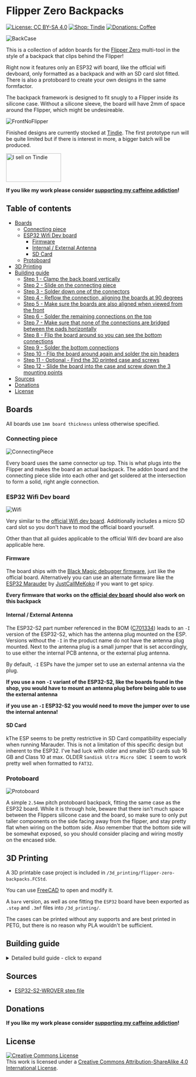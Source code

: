 # Flipper Zero Backpacks <!-- omit in toc -->

[![License: CC BY-SA 4.0](https://img.shields.io/badge/license-CC%20BY--SA%204.0-blue?style=flat-square)](https://creativecommons.org/licenses/by-sa/4.0/)
[![Shop: Tindie](https://img.shields.io/badge/shop-Tindie-blue?style=flat-square)](https://www.tindie.com/stores/binary-6/?ref=offsite_badges&utm_source=sellers_Chrismettal&utm_medium=badges&utm_campaign=badge_medium)
[![Donations: Coffee](https://img.shields.io/badge/donations-Coffee-brown?style=flat-square)](https://github.com/Chrismettal#donations)

![BackCase](/img/BackCaseWifi.png)

This is a collection of addon boards for the [Flipper Zero](https://flipperzero.one/) multi-tool in the style of a backpack that clips behind the Flipper!

Right now it features only an ESP32 wifi board, like the official wifi devboard, only formatted as a backpack and with an SD card slot fitted. There is also a protoboard to create your own designs in the same formfactor.

The backpack framework is designed to fit snugly to a Flipper inside its silicone case. Without a silicone sleeve, the board will have 2mm of space around the Flipper, which might be undesireable.

![FrontNoFlipper](img/FrontNoFlipper.png)

Finished designs are currently stocked at [Tindie](https://www.tindie.com/stores/binary-6/).
The first prototype run will be quite limited but if there is interest in more, a bigger batch will be produced.

<a href="https://www.tindie.com/stores/binary-6/?ref=offsite_badges&utm_source=sellers_Chrismettal&utm_medium=badges&utm_campaign=badge_medium"><img src="https://d2ss6ovg47m0r5.cloudfront.net/badges/tindie-mediums.png" alt="I sell on Tindie" width="150" height="78"></a>

**If you like my work please consider [supporting my caffeine addiction](https://github.com/Chrismettal#donations)!**

## Table of contents <!-- omit in toc -->

- [Boards](#boards)
  - [Connecting piece](#connecting-piece)
  - [ESP32 Wifi Dev board](#esp32-wifi-dev-board)
    - [Firmware](#firmware)
    - [Internal / External Antenna](#internal--external-antenna)
    - [SD Card](#sd-card)
  - [Protoboard](#protoboard)
- [3D Printing](#3d-printing)
- [Building guide](#building-guide)
  - [Step 1 - Clamp the back board vertically](#step-1---clamp-the-back-board-vertically)
  - [Step 2 - Slide on the connecting piece](#step-2---slide-on-the-connecting-piece)
  - [Step 3 - Solder down one of the connectors](#step-3---solder-down-one-of-the-connectors)
  - [Step 4 - Reflow the connection, aligning the boards at 90 degrees](#step-4---reflow-the-connection-aligning-the-boards-at-90-degrees)
  - [Step 5 - Make sure the boards are also aligned when viewed from the front](#step-5---make-sure-the-boards-are-also-aligned-when-viewed-from-the-front)
  - [Step 6 - Solder the remaining connections on the top](#step-6---solder-the-remaining-connections-on-the-top)
  - [Step 7 - Make sure that none of the connections are bridged between the pads horizontally](#step-7---make-sure-that-none-of-the-connections-are-bridged-between-the-pads-horizontally)
  - [Step 8 - Flip the board around so you can see the bottom connections](#step-8---flip-the-board-around-so-you-can-see-the-bottom-connections)
  - [Step 9 - Solder the bottom connections](#step-9---solder-the-bottom-connections)
  - [Step 10 - Flip the board around again and solder the pin headers](#step-10---flip-the-board-around-again-and-solder-the-pin-headers)
  - [Step 11 - Optional - Find the 3D printed case and screws](#step-11---optional---find-the-3d-printed-case-and-screws)
  - [Step 12 - Slide the board into the case and screw down the 3 mounting points](#step-12---slide-the-board-into-the-case-and-screw-down-the-3-mounting-points)
- [Sources](#sources)
- [Donations](#donations)
- [License](#license)

## Boards

All boards use `1mm board thickness` unless otherwise specified.

### Connecting piece

![ConnectingPiece](img/ConnectingPiece.png)

Every board uses the same connector up top. This is what plugs into the Flipper and makes the board an actual backpack.
The addon board and the connecting piece slide into each other and get soldered at the intersection to form a solid, right angle connection.

### ESP32 Wifi Dev board

![Wifi](img/NiceBack.jpg)

Very similar to the [official Wifi dev board](https://shop.flipperzero.one/collections/flipper-zero-accessories/products/wifi-devboard). Additionally includes a micro SD card slot so you don't have to mod the official board yourself. 

Other than that all guides applicable to the official Wifi dev board are also applicable here.

#### Firmware

The board ships with the [Black Magic debugger firmware](https://black-magic.org/), just like the official board. Alternatively you can use an alternate firmware like the [ESP32 Marauder](https://github.com/justcallmekoko/ESP32Marauder/wiki/flipper-zero) by [JustCallMeKoko](https://github.com/justcallmekoko) if you want to get spicy.

**Every firmware that works on the [official dev board](https://shop.flipperzero.one/collections/flipper-zero-accessories/products/wifi-devboard) should also work on this backpack**

#### Internal / External Antenna

The ESP32-S2 part number referenced in the BOM ([C701334](https://www.lcsc.com/product-detail/WiFi-Modules_Espressif-Systems-ESP32-S2-WROVER-I-N4R2_C701334.html)) leads to an `-I` version of the ESP32-S2, which has the antenna plug mounted on the ESP. Versions without the `-I` in the product name do not have the antenna plug mounted. Next to the antenna plug is a small jumper that is set accordingly, to use either the internal PCB antenna, or the external plug antenna.

By default, `-I` ESPs have the jumper set to use an external antenna via the plug. 

**If you use a non `-I` variant of the ESP32-S2, like the boards found in the shop, you would have to mount an antenna plug before being able to use the external antenna**

**if you use an `-I` ESP32-S2 you would need to move the jumper over to use the internal antenna!**

#### SD Card

kThe ESP seems to be pretty restrictive in SD Card compatibility especially when running Marauder. This is not a limitation of this specific design but inherent to the ESP32. I've had luck with older and smaller SD cards sub 16 GB and Class 10 at max. OLDER `Sandisk Ultra Micro SDHC I` seem to work pretty well when formatted to `FAT32`.

### Protoboard

![Protoboard](/img/ProtoNiceTop.jpg)

A simple `2.54mm` pitch protoboard backpack, fitting the same case as the ESP32 board. While it is through hole, beware that there isn't much space between the Flippers silicone case and the board, so make sure to only put taller components on the side facing away from the flipper, and stay pretty flat when wiring on the bottom side. Also remember that the bottom side will be somewhat exposed, so you should consider placing and wiring mostly on the encased side.

## 3D Printing

A 3D printable case project is included in `/3d_printing/flipper-zero-backpacks.FCStd`.

You can use [FreeCAD](https://www.freecad.org/) to open and modify it. 

A `bare` version, as well as one fitting the `ESP32` board have been exported as `.step` and `.3mf` files into `/3d_printing/`.

The cases can be printed without any supports and are best printed in PETG, but there is no reason why PLA wouldn't be sufficient.

## Building guide

<details>
  <summary markdown="span">Detailed build guide - click to expand</summary>

  ### Step 1 - Clamp the back board vertically

  ![Step1](/img/Manual_step1.jpg)

  ### Step 2 - Slide on the connecting piece

  ![Step2](/img/Manual_step2.jpg)

  ### Step 3 - Solder down one of the connectors

  You don't have to care about the angle of the boards for now.

  ![Step3](/img/Manual_step3.jpg)

  ### Step 4 - Reflow the connection, aligning the boards at 90 degrees

  ![Step](/img/Manual_step4.jpg)

  ### Step 5 - Make sure the boards are also aligned when viewed from the front

  ![Step5](/img/Manual_step5.jpg)

  ### Step 6 - Solder the remaining connections on the top

  ![Step6](/img/Manual_step6.jpg)

  ### Step 7 - Make sure that none of the connections are bridged between the pads horizontally

  ![Step7](/img/Manual_step7.jpg)

  ### Step 8 - Flip the board around so you can see the bottom connections

  ![Step8](/img/Manual_step8.jpg)

  ### Step 9 - Solder the bottom connections

  ![Step9](/img/Manual_step9.jpg)

  ### Step 10 - Flip the board around again and solder the pin headers

  Make sure to get them at a right angle to the board as well. Otherwise you will put stress on the board when inserting into the Flipper.

  ![Step10](/img/Manual_step10jpg)

  ### Step 11 - Optional - Find the 3D printed case and screws

  ![Step11](/img/Manual_step11.jpg)

  ### Step 12 - Slide the board into the case and screw down the 3 mounting points

  ![Step12](/img/Manual_step12.jpg)

</details>

## Sources

- [ESP32-S2-WROVER step file](https://grabcad.com/library/esp32-s2-wrover-1)

## Donations

**If you like my work please consider [supporting my caffeine addiction](https://github.com/Chrismettal#donations)!**

## License

 <a rel="CClicense" href="http://creativecommons.org/licenses/by-sa/4.0/"><img alt="Creative Commons License" style="border-width:0" src="https://i.creativecommons.org/l/by-sa/4.0/88x31.png" /></a><br />This work is licensed under a <a rel="license" href="http://creativecommons.org/licenses/by-sa/4.0/">Creative Commons Attribution-ShareAlike 4.0 International License</a>.
